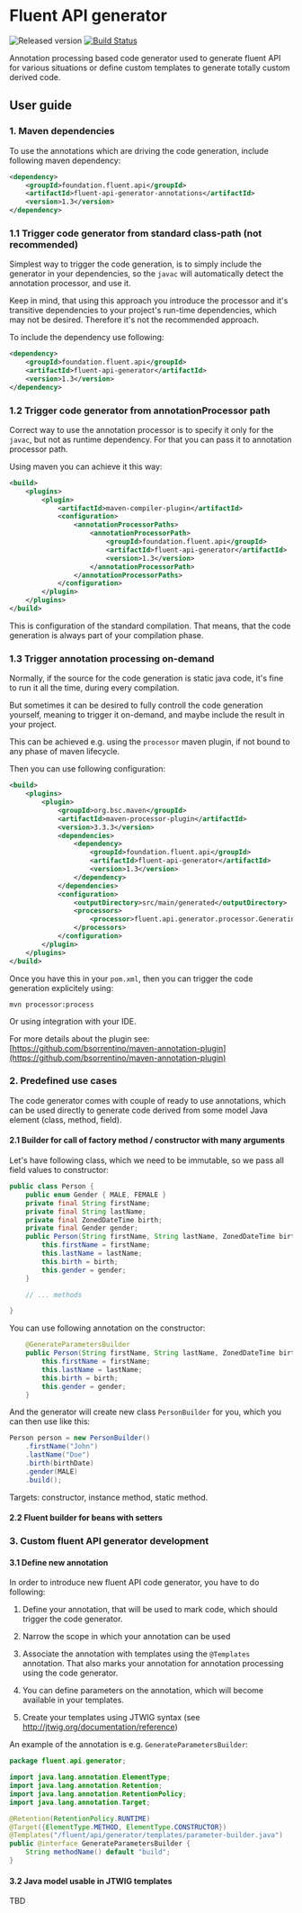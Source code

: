 # Fluent API generator
![Released version](https://img.shields.io/maven-central/v/foundation.fluent.api/fluent-api-generator.svg)
[![Build Status](https://travis-ci.org/c0stra/fluent-api-generator.svg?branch=master)](https://travis-ci.org/c0stra/fluent-api-generator)

Annotation processing based code generator used to generate fluent API for various situations or define 
custom templates to generate totally custom derived code.

## User guide

### 1. Maven dependencies

To use the annotations which are driving the code generation, include following
maven dependency:

```xml
<dependency>
    <groupId>foundation.fluent.api</groupId>
    <artifactId>fluent-api-generator-annotations</artifactId>
    <version>1.3</version>
</dependency>
```

### 1.1 Trigger code generator from standard class-path (not recommended)

Simplest way to trigger the code generation, is to simply include the generator in your
dependencies, so the `javac` will automatically detect the annotation processor, and use it.

Keep in mind, that using this approach you introduce the processor and it's transitive dependencies
to your project's run-time dependencies, which may not be desired.
Therefore it's not the recommended approach.

To include the dependency use following:
```xml
<dependency>
    <groupId>foundation.fluent.api</groupId>
    <artifactId>fluent-api-generator</artifactId>
    <version>1.3</version>
</dependency>
```

### 1.2 Trigger code generator from annotationProcessor path

Correct way to use the annotation processor is to specify it only for the `javac`, but not as runtime dependency.
For that you can pass it to annotation processor path.

Using maven you can achieve it this way:
```xml
<build>
    <plugins>
        <plugin>
            <artifactId>maven-compiler-plugin</artifactId>
            <configuration>
                <annotationProcessorPaths>
                    <annotationProcessorPath>
                        <groupId>foundation.fluent.api</groupId>
                        <artifactId>fluent-api-generator</artifactId>
                        <version>1.3</version>
                    </annotationProcessorPath>
                </annotationProcessorPaths>
            </configuration>
        </plugin>
    </plugins>
</build>
```

This is configuration of the standard compilation. That means, that the code generation is
always part of your compilation phase.

### 1.3 Trigger annotation processing on-demand

Normally, if the source for the code generation is static java code, it's fine to run it
all the time, during every compilation.

But sometimes it can be desired to fully controll the code generation yourself, meaning
to trigger it on-demand, and maybe include the result in your project.

This can be achieved e.g. using the `processor` maven plugin, if not bound to any
phase of maven lifecycle.

Then you can use following configuration:
```xml
<build>
    <plugins>
        <plugin>
            <groupId>org.bsc.maven</groupId>
            <artifactId>maven-processor-plugin</artifactId>
            <version>3.3.3</version>
            <dependencies>
                <dependency>
                    <groupId>foundation.fluent.api</groupId>
                    <artifactId>fluent-api-generator</artifactId>
                    <version>1.3</version>
                </dependency>
            </dependencies>
            <configuration>
                <outputDirectory>src/main/generated</outputDirectory>
                <processors>
                    <processor>fluent.api.generator.processor.GeneratingProcessor</processor>
                </processors>
            </configuration>
        </plugin>
    </plugins>
</build>
```

Once you have this in your `pom.xml`, then you can trigger the code generation
explicitely using:
```text
mvn processor:process
```
Or using integration with your IDE.

For more details about the plugin see: [https://github.com/bsorrentino/maven-annotation-plugin](https://github.com/bsorrentino/maven-annotation-plugin)


### 2. Predefined use cases

The code generator comes with couple of ready to use annotations, which can be used directly to generate code
derived from some model Java element (class, method, field).

#### 2.1 Builder for call of factory method / constructor with many arguments
Let's have following class, which we need to be immutable, so we
pass all field values to constructor:

```java
public class Person {
    public enum Gender { MALE, FEMALE }
    private final String firstName;
    private final String lastName;
    private final ZonedDateTime birth;
    private final Gender gender;
    public Person(String firstName, String lastName, ZonedDateTime birth, Gender gender) {
        this.firstName = firstName;
        this.lastName = lastName;
        this.birth = birth;
        this.gender = gender;
    }

    // ... methods

}
```

You can use following annotation on the constructor:
```java
    @GenerateParametersBuilder
    public Person(String firstName, String lastName, ZonedDateTime birth, Gender gender) {
        this.firstName = firstName;
        this.lastName = lastName;
        this.birth = birth;
        this.gender = gender;
    }
```
And the generator will create new class `PersonBuilder` for you, which you can then use like this:
```java
Person person = new PersonBuilder()
    .firstName("John")
    .lastName("Doe")
    .birth(birthDate)
    .gender(MALE)
    .build();
```

Targets: constructor, instance method, static method.

#### 2.2 Fluent builder for beans with setters


### 3. Custom fluent API generator development

#### 3.1 Define new annotation

In order to introduce new fluent API code generator, you have to do following:
 
1. Define your annotation, that will be used to mark code, which should trigger the code generator.

2. Narrow the scope in which your annotation can be used

3. Associate the annotation with templates using the `@Templates` annotation. That also marks
your annotation for annotation processing using the code generator.

4. You can define parameters on the annotation, which will become available in your templates.

5. Create your templates using JTWIG syntax (see http://jtwig.org/documentation/reference)

An example of the annotation is e.g. `GenerateParametersBuilder`:
```java
package fluent.api.generator;

import java.lang.annotation.ElementType;
import java.lang.annotation.Retention;
import java.lang.annotation.RetentionPolicy;
import java.lang.annotation.Target;

@Retention(RetentionPolicy.RUNTIME)
@Target({ElementType.METHOD, ElementType.CONSTRUCTOR})
@Templates("/fluent/api/generator/templates/parameter-builder.java")
public @interface GenerateParametersBuilder {
    String methodName() default "build";
}

```

#### 3.2 Java model usable in JTWIG templates

TBD